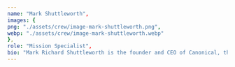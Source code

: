 ```yaml
---
name: "Mark Shuttleworth",
images: {
png: "./assets/crew/image-mark-shuttleworth.png",
webp: "./assets/crew/image-mark-shuttleworth.webp"
},
role: "Mission Specialist",
bio: "Mark Richard Shuttleworth is the founder and CEO of Canonical, the company behind the Linux-based Ubuntu operating system. Shuttleworth became the first South African to travel to space as a space tourist."
---
```


